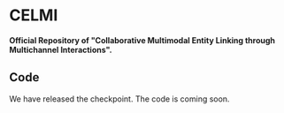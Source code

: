 # CELMI
#### Official Repository of "Collaborative Multimodal Entity Linking through Multichannel Interactions".

## Code
We have released the checkpoint. The code is coming soon.
